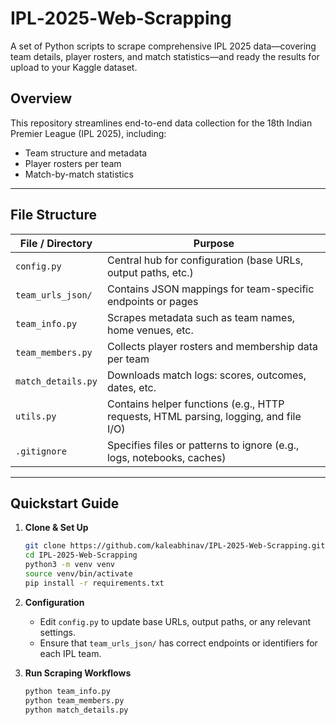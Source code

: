 # IPL‑2025‑Web‑Scrapping

A set of Python scripts to scrape comprehensive IPL 2025 data—covering team details, player rosters, and match statistics—and ready the results for upload to your Kaggle dataset.

##  Overview

This repository streamlines end-to-end data collection for the 18th Indian Premier League (IPL 2025), including:

- Team structure and metadata  
- Player rosters per team  
- Match-by-match statistics  

---

##  File Structure

| File / Directory     | Purpose                                                            |
|----------------------|---------------------------------------------------------------------|
| `config.py`          | Central hub for configuration (base URLs, output paths, etc.)       |
| `team_urls_json/`    | Contains JSON mappings for team-specific endpoints or pages         |
| `team_info.py`       | Scrapes metadata such as team names, home venues, etc.              |
| `team_members.py`    | Collects player rosters and membership data per team                |
| `match_details.py`   | Downloads match logs: scores, outcomes, dates, etc.                 |
| `utils.py`           | Contains helper functions (e.g., HTTP requests, HTML parsing, logging, and file I/O)  |
| `.gitignore`         | Specifies files or patterns to ignore (e.g., logs, notebooks, caches)  |

---

##  Quickstart Guide

1. **Clone & Set Up**
   ```bash
   git clone https://github.com/kaleabhinav/IPL-2025-Web-Scrapping.git
   cd IPL-2025-Web-Scrapping
   python3 -m venv venv
   source venv/bin/activate
   pip install -r requirements.txt
   ```

2. **Configuration**
   - Edit `config.py` to update base URLs, output paths, or any relevant settings.
   - Ensure that `team_urls_json/` has correct endpoints or identifiers for each IPL team.

3. **Run Scraping Workflows**
   ```bash
   python team_info.py
   python team_members.py
   python match_details.py
   ```
